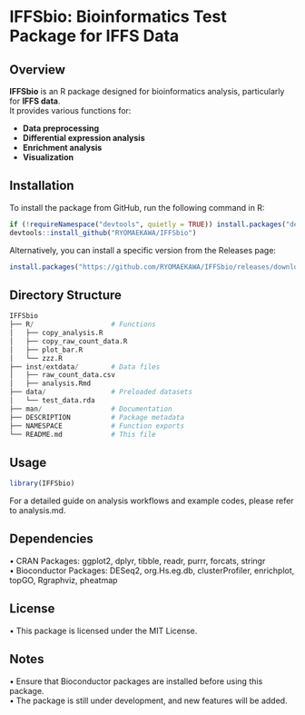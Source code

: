 # IFFSbio: Bioinformatics Test Package for IFFS Data

##  Overview

**IFFSbio** is an R package designed for bioinformatics analysis, particularly for **IFFS data**.  
It provides various functions for:
- **Data preprocessing**
- **Differential expression analysis**
- **Enrichment analysis**
- **Visualization**

##  Installation

To install the package from GitHub, run the following command in R:

```r
if (!requireNamespace("devtools", quietly = TRUE)) install.packages("devtools")
devtools::install_github("RYOMAEKAWA/IFFSbio")
```

Alternatively, you can install a specific version from the Releases page:

```r
install.packages("https://github.com/RYOMAEKAWA/IFFSbio/releases/download/v0.2.1/IFFSbio_0.2.1.tar.gz", repos = NULL, type = "source")
```

##  Directory Structure

```r
IFFSbio
├── R/                   # Functions
│   ├── copy_analysis.R
│   ├── copy_raw_count_data.R
│   ├── plot_bar.R
│   └── zzz.R
├── inst/extdata/        # Data files
│   ├── raw_count_data.csv
│   ├── analysis.Rmd
├── data/                # Preloaded datasets
│   └── test_data.rda
├── man/                 # Documentation
├── DESCRIPTION          # Package metadata
├── NAMESPACE            # Function exports
└── README.md            # This file
```

## Usage

```r
library(IFFSbio)
```
For a detailed guide on analysis workflows and example codes, please refer to analysis.md.

## Dependencies
•	CRAN Packages: ggplot2, dplyr, tibble, readr, purrr, forcats, stringr  
•	Bioconductor Packages: DESeq2, org.Hs.eg.db, clusterProfiler, enrichplot, topGO, Rgraphviz, pheatmap  
## License
•	This package is licensed under the MIT License.  

## Notes
  •	Ensure that Bioconductor packages are installed before using this package.  
	•	The package is still under development, and new features will be added.
